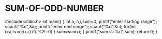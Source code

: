 # SUM-OF-ODD-NUMBER
#include<stdio.h>
int main()
{
    int a, n,i,sum=0;
    printf("enter starting range");
    scanf("%d",&a);
    printf("enter end range");
    scanf("%d",&n);
    for(int i=a;i<=n;i++)
    if(i%2!=0)
    {
        sum=sum+i;
    }
    printf("sum is: %d",sum);
    return 0;
}
